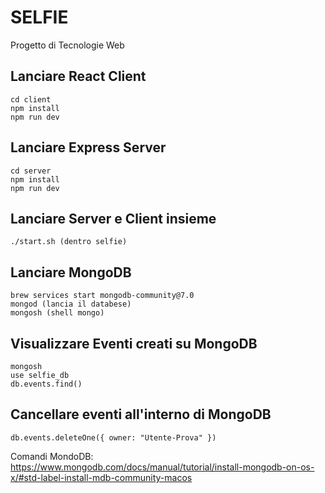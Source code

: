 # SELFIE

Progetto di Tecnologie Web

## Lanciare React Client

```(bash)
cd client
npm install
npm run dev
```

## Lanciare Express Server

```(bash)
cd server
npm install
npm run dev
```


## Lanciare Server e Client insieme

```(bash)
./start.sh (dentro selfie)
```

## Lanciare MongoDB

```(bash)
brew services start mongodb-community@7.0
mongod (lancia il databese)
mongosh (shell mongo)
```

## Visualizzare Eventi creati su MongoDB
```(bash)
mongosh
use selfie_db
db.events.find()
```

## Cancellare eventi all'interno di MongoDB
```(bash)
db.events.deleteOne({ owner: "Utente-Prova" })
```


Comandi MondoDB: https://www.mongodb.com/docs/manual/tutorial/install-mongodb-on-os-x/#std-label-install-mdb-community-macos

